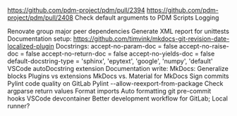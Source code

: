 https://github.com/pdm-project/pdm/pull/2394
https://github.com/pdm-project/pdm/pull/2408
Check default arguments to PDM Scripts
Logging

Renovate group major peer dependencies
Generate XML report for unittests
Documentation setup:
	https://github.com/timvink/mkdocs-git-revision-date-localized-plugin
	Docstrings:
		accept-no-param-doc = false
		accept-no-raise-doc = false
		accept-no-return-doc = false
		accept-no-yields-doc = false
		default-docstring-type = 'sphinx', 'epytext', 'google', 'numpy', 'default'
	VSCode autoDocstring extension
Documentation write:
	MkDocs:
		Generalize blocks
		Plugins vs extensions
		MkDocs vs. Material for MkDocs
Sign commits
Pylint code quality on GitLab
Pylint --allow-reexport-from-package
Check argparse return values
Format imports
Auto formatting
git pre-commit hooks
VSCode devcontainer
Better development workflow for GitLab; Local runner?